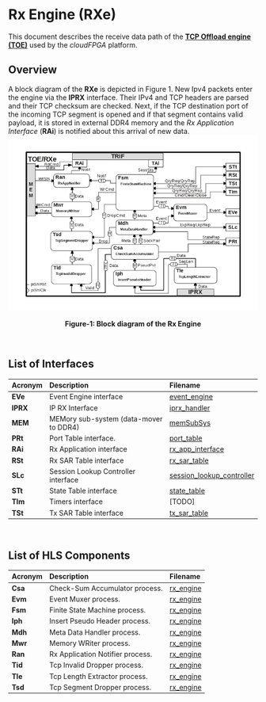 # Rx Engine (RXe)

This document describes the receive data path of the **[TCP Offload engine (TOE)](https://github.com/cloudFPGA/cFDK/blob/main/DOC/NTS/./TOE.md)** used by the *cloudFPGA* platform.
 
## Overview
A block diagram of the **RXe** is depicted in Figure 1.
New Ipv4 packets enter the engine via the **IPRX** interface. 
Their IPv4 and TCP headers are parsed and their TCP checksum are checked.
Next, if the TCP destination port of the incoming TCP segment is opened and if that segment contains valid payload, 
it is stored in external DDR4 memory and the *Rx Application Interface* (**RAi**) is notified about this arrival of new data.
![Block diagram of the TOE/RXe](https://github.com/cloudFPGA/cFDK/blob/main/DOC/NTS/./images/Fig-TOE-RXe-Structure.bmp?raw=true#center)
<p align="center"><b>Figure-1: Block diagram of the Rx Engine</b></p>
<br>

## List of Interfaces

| Acronym         | Description                                           | Filename
|:----------------|:------------------------------------------------------|:--------------
| **EVe**         | Event Engine interface                                | [event_engine](../../SRA/LIB/SHELL/LIB/hls/NTS/toe/src/event_engine/event_engine.cpp)
| **IPRX**        | IP RX Interface                                       | [iprx_handler](../../SRA/LIB/SHELL/LIB/hls/NTS/iprx_handler/src/iprx_handler.cpp) 
| **MEM**         | MEMory sub-system (data-mover to DDR4)                | [memSubSys](../../SRA/LIB/SHELL/LIB/hdl/mem/memSubSys.v)
| **PRt**         | Port Table interface.                                 | [port_table](../../SRA/LIB/SHELL/LIB/hls/NTS/toe/src/port_table/port_table.cpp)  
| **RAi**         | Rx Application interface                              | [rx_app_interface](../../SRA/LIB/SHELL/LIB/hls/NTS/toe/src/rx_app_interface/rx_app_interface.cpp)
| **RSt**         | Rx SAR Table interface                                | [rx_sar_table](../../SRA/LIB/SHELL/LIB/hls/NTS/toe/src/rx_sar_table/rx_sar_table.cpp)
| **SLc**         | Session Lookup Controller interface                   | [session_lookup_controller](../../SRA/LIB/SHELL/LIB/hls/NTS/toe/src/session_lookup_controller/session_lookup_controller.cpp)
| **STt**         | State Table interface                                 | [state_table](../../SRA/LIB/SHELL/LIB/hls/NTS/toe/src/state_table/state_table.cpp)  
| **TIm**         | Timers interface                                      | [TODO]
| **TSt**         | Tx SAR Table interface                                | [tx_sar_table](../../SRA/LIB/SHELL/LIB/hls/NTS/toe/src/tx_sar_table/tx_sar_table.cpp)

<br>

## List of HLS Components

| Acronym         | Description                                           | Filename
|:----------------|:------------------------------------------------------|:--------------
| **Csa**         | Check-Sum Accumulator process.                        | [rx_engine](../../SRA/LIB/SHELL/LIB/hls/NTS/toe/src/rx_engine/src/rx_engine.cpp)
| **Evm**         | Event Muxer process.                                  | [rx_engine](../../SRA/LIB/SHELL/LIB/hls/NTS/toe/src/rx_engine/src/rx_engine.cpp)
| **Fsm**         | Finite State Machine process.                         | [rx_engine](../../SRA/LIB/SHELL/LIB/hls/NTS/toe/src/rx_engine/src/rx_engine.cpp)
| **Iph**         | Insert Pseudo Header process.                         | [rx_engine](../../SRA/LIB/SHELL/LIB/hls/NTS/toe/src/rx_engine/src/rx_engine.cpp)
| **Mdh**         | Meta Data Handler process.                            | [rx_engine](../../SRA/LIB/SHELL/LIB/hls/NTS/toe/src/rx_engine/src/rx_engine.cpp)
| **Mwr**         | Memory WRiter process.                                | [rx_engine](../../SRA/LIB/SHELL/LIB/hls/NTS/toe/src/rx_engine/src/rx_engine.cpp)
| **Ran**         | Rx Application Notifier process.                      | [rx_engine](../../SRA/LIB/SHELL/LIB/hls/NTS/toe/src/rx_engine/src/rx_engine.cpp)
| **Tid**         | Tcp Invalid Dropper process.                          | [rx_engine](../../SRA/LIB/SHELL/LIB/hls/NTS/toe/src/rx_engine/src/rx_engine.cpp)
| **Tle**         | Tcp Length Extractor process.                         | [rx_engine](../../SRA/LIB/SHELL/LIB/hls/NTS/toe/src/rx_engine/src/rx_engine.cpp)
| **Tsd**         | Tcp Segment Dropper process.                          | [rx_engine](../../SRA/LIB/SHELL/LIB/hls/NTS/toe/src/rx_engine/src/rx_engine.cpp)

<br>
